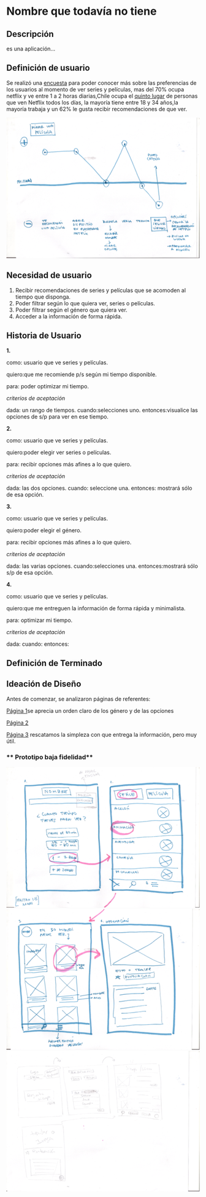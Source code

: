 # Nombre que todavía no tiene

## **Descripción**
 es una aplicación...


## **Definición de usuario**
Se realizó una  [encuesta](https://docs.google.com/forms/d/1s_Q2comfimGzqFrxoVIecETbMywEb7x5iWU0fHTjIQw/edit#responses) para poder conocer más sobre las preferencias de los usuarios al momento de ver series y películas, mas del 70% ocupa netflix y ve entre 1 a 2 horas diarias,Chile ocupa el [quinto lugar](https://www.m360.cl/noticias/cultura-pop/actualidad/chile-es-el-quinto-pais-del-mundo-ve-mas-netflix/2017-12-11/153914.html) de personas que ven Netflix todos los días, la mayoría tiene entre 18 y 34 años,la mayoría trabaja y un 62% le gusta recibir recomendaciones de que ver.

![imagen 4](img/1.png)

## **Necesidad de usuario**
1. Recibir recomendaciones de series y películas que se acomoden al tiempo que disponga.
2. Poder filtrar según lo que quiera ver, series o películas.
3. Poder filtrar según el género que quiera ver.
4. Acceder a la información de forma rápida.



## **Historia de Usuario**

**1.**

como: usuario que ve series y películas.

quiero:que me recomiende p/s según mi tiempo
 disponible.

para: poder optimizar mi tiempo.

*criterios de aceptación*

dada: un rango de tiempos.
cuando:selecciones uno.
entonces:visualice las opciones de s/p para ver en ese tiempo.

**2.**

como: usuario que ve series y películas.

quiero:poder elegir ver series o películas.

para: recibir opciones más afines a lo que quiero.

*criterios de aceptación*

dada: las dos opciones.
cuando: seleccione una.
entonces: mostrará sólo de esa opción.

**3.**

como: usuario que ve series y películas.

quiero:poder elegir el género.

para: recibir opciones más afines a lo que quiero.

*criterios de aceptación*

dada: las varias opciones.
cuando:selecciones una.
entonces:mostrará sólo s/p de esa opción.

**4.**

como: usuario que ve series y películas.

quiero:que me entreguen la información de forma rápida y minimalista.

para: optimizar mi tiempo.

*criterios de aceptación*

dada:
cuando:
entonces:

## **Definición de Terminado**

## **Ideación de Diseño**
Antes de comenzar, se analizaron páginas de referentes:

[Página 1](https://itunes.apple.com/cl/app/todomovies-4/id792499896?mt=8)se aprecia un orden claro de los género y de las opciones

[Página 2](https://play.google.com/store/apps/details?id=com.douglas.upflix&hl=es_419)

[Página 3](https://www.suggestmemovie.com/film/5508/The-Contender/) rescatamos la simpleza con que entrega la información, pero muy útil.


### ** Prototipo baja fidelidad**
![imagen 4](img/2.png)
![imagen 4](img/3.png)
![imagen 4](img/4.png)
